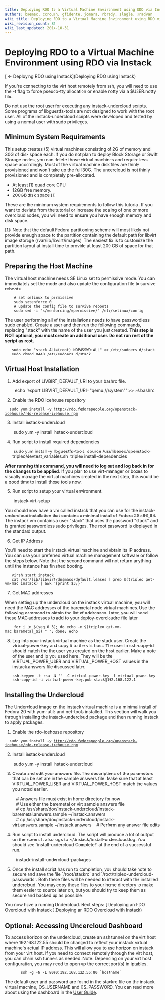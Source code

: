 ```yaml
---
title: Deploying RDO to a Virtual Machine Environment using RDO via Instack
authors: bnemec, ccrouch, gfidente, jomara, rbrady, slagle, sradvan
wiki_title: Deploying RDO to a Virtual Machine Environment using RDO via Instack
wiki_revision_count: 85
wiki_last_updated: 2014-10-31
---
```


# Deploying RDO to a Virtual Machine Environment using RDO via Instack

[ ← Deploying RDO using Instack](Deploying RDO using Instack)

If you're connecting to the virt host remotely from ssh, you will need to use the -t flag to force pseudo-tty allocation or enable notty via a $USER.notty file.

Do not use the root user for executing any instack-undercloud scripts. Some programs of libguestfs-tools are not designed to work with the root user. All of the instack-undercloud scripts were developed and tested by using a normal user with sudo privileges.

## Minimum System Requirements

This setup creates (5) virtual machines consisting of 2G of memory and 30G of disk space each. If you do not plan to deploy Block Storage or Swift Storage nodes, you can delete those virtual machines and require less space accordingly. Most of the virtual machine disk files are thinly provisioned and won't take up the full 30G. The undercloud is not thinly provisioned and is completely pre-allocated.

*   At least (1) quad core CPU
*   12GB free memory.
*   200GB disk space [1]

These are the minimum system requirements to follow this tutorial. If you want to deviate from the tutorial or increase the scaling of one or more overcloud nodes, you will need to ensure you have enough memory and disk space.

[1]: Note that the default Fedora partitioning scheme will most likely not provide enough space to the partition containing the default path for libvirt image storage (/var/lib/libvirt/images). The easiest fix is to customize the partition layout at install-time to provide at least 200 GB of space for that path.

## Preparing the Host Machine

The virtual host machine needs SE Linux set to permissive mode. You can immediately set the mode and also update the configuration file to survive reboots.

        # set selinux to permissive
        sudo setenforce 0
        # update the config file to survive reboots
        sudo sed -i "s/=enforcing/=permissive/" /etc/selinux/config

The user performing all of the installations needs to have passwordless sudo enabled. Create a user and then run the following commands, replacing "stack" with the name of the user you just created. **This step is NOT optional, you must create an additional user. Do not run rest of the script as root.**

       sudo echo "stack ALL=(root) NOPASSWD:ALL" >> /etc/sudoers.d/stack
       sudo chmod 0440 /etc/sudoers.d/stack

## Virtual Host Installation

1. Add export of LIVBIRT_DEFAULT_URI to your bashrc file.

        echo 'export LIBVIRT_DEFAULT_URI="qemu:///system"' >> ~/.bashrc

2. Enable the RDO icehouse repository

`  sudo yum install -y `[`http://rdo.fedorapeople.org/openstack-icehouse/rdo-release-icehouse.rpm`](http://rdo.fedorapeople.org/openstack-icehouse/rdo-release-icehouse.rpm)

3. Install instack-undercloud

       sudo yum -y install instack-undercloud

4. Run script to install required dependencies

       sudo yum install -y libguestfs-tools
       source /usr/libexec/openstack-tripleo/devtest_variables.sh
       tripleo install-dependencies

**After running this command, you will need to log out and log back in for the changes to be applied**. If you plan to use virt-manager or boxes to visually manage the virtual machines created in the next step, this would be a good time to install those tools now.

5. Run script to setup your virtual environment.

       instack-virt-setup

You should now have a vm called instack that you can use for the instack-undercloud installation that contains a minimal install of Fedora 20 x86_64. The instack vm contains a user "stack" that uses the password "stack" and is granted passwordless sudo privileges. The root password is displayed in the standard output.

6. Get IP Address

You'll need to start the instack virtual machine and obtain its IP address. You can use your preferred virtual machine management software or follow the steps below. Note that the second command will not return anything until the instance has finished booting.

       virsh start instack
       cat /var/lib/libvirt/dnsmasq/default.leases | grep $(tripleo get-vm-mac instack) | awk '{print $3;}'

7. Get MAC addresses

When setting up the undercloud on the instack virtual machine, you will need the MAC addresses of the baremetal node virtual machines. Use the following command to obtain the list of addresses. Later, you will need these MAC addresses to add to your deploy-overcloudrc file later.

        for i in $(seq 0 3); do echo -n $(tripleo get-vm-mac baremetal_$i) " "; done; echo

8. Log into your instack virtual machine as the stack user. Create the virtual-power-key and copy it to the virt host. The user in ssh-copy-id should match the the user you created on the host earlier. Make a note of the user and ip you used here. They will be the VIRTUAL_POWER_USER and VIRTUAL_POWER_HOST values in the instack.answers file discussed later.

       ssh-keygen -t rsa -N '' -C virtual-power-key -f virtual-power-key
       ssh-copy-id -i virtual-power-key.pub stack@192.168.122.1

## Installing the Undercloud

The Undercloud image on the instack virtual machine is a minimal install of Fedora 20 with yum-utils and net-tools installed. This section will walk you through installing the instack-undercloud package and then running instack to apply packages.

1. Enable the rdo-icehouse repository

`  sudo yum install -y `[`http://rdo.fedorapeople.org/openstack-icehouse/rdo-release-icehouse.rpm`](http://rdo.fedorapeople.org/openstack-icehouse/rdo-release-icehouse.rpm)

2. Install instack-undercloud

       sudo yum -y install instack-undercloud

3. Create and edit your answers file. The descriptions of the parameters that can be set are in the sample answers file. Make sure that at least VIRTUAL_POWER_USER and VIRTUAL_POWER_HOST match the values you noted earlier.

         # Answers file must exist in home directory for now
         # Use either the baremetal or virt sample answers file
         # cp /usr/share/doc/instack-undercloud/instack-baremetal.answers.sample ~/instack.answers
         # cp /usr/share/doc/instack-undercloud/instack-virt.answers.sample ~/instack.answers
         # Perform any answer file edits

4. Run script to install undercloud. The script will produce a lot of output on the sceen. It also logs to ~/.instack/install-undercloud.log. You should see \`install-undercloud Complete!\` at the end of a successful run.

         instack-install-undercloud-packages

5. Once the install script has run to completion, you should take note to secure and save the file \`/root/stackrc\` and \`/root/tripleo-undercloud-passwords\`. Both these files will be needed to interact with the installed undercloud. You may copy these files to your home directory to make them easier to source later on, but you should try to keep them as secure and backed up as possible.

You now have a running Undercloud. Next steps: [ Deploying an RDO Overcloud with Instack ](Deploying an RDO Overcloud with Instack)

## Optional: Accessing Undercloud Dashboard

To access horizon on the undercloud, create an ssh tunnel on the virt host where 192.168.122.55 should be changed to reflect your instack virtual machine's actual IP address. This will allow you to use horizon on instack from your virt host. If you need to connect remotely through the virt host, you can chain ssh tunnels as needed. Note: Depending on your virt host configuration, you may need to open up the correct port(s) in iptables.

           ssh -g -N -L 8080:192.168.122.55:80 `hostname`

The default user and password are found in the stackrc file on the instack virtual machine, OS_USERNAME and OS_PASSWORD. You can read more about using the dashboard in the [User Guide](http://docs.openstack.org/user-guide/content/log_in_dashboard.html).
